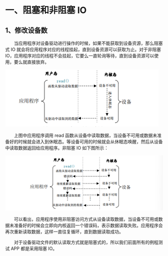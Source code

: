 # 一、阻塞和非阻塞 IO
## 1、修改设备数
&emsp;&emsp;当应用程序对设备驱动进行操作的时候，如果不能获取到设备资源，那么阻塞式 IO 就会将应用程序对应的线程挂起，直到设备资源可以获取为止。对于非阻塞 IO，应用程序对应的线程不会挂起，它要么一直轮询等待，直到设备资源可以使用，要么就直接放弃。

![输入图片说明](/imgs/2025-07-05/CxieBnN6gO5gpgzn.png)

&emsp;&emsp;上图中应用程序调用 read 函数从设备中读取数据，当设备不可用或数据未准备好的时候就会进入到休眠态。等设备可用的时候就会从休眠态唤醒，然后从设备中读取数据返回给应用程序。非阻塞 IO 如下图所示：

![输入图片说明](/imgs/2025-07-05/nmbUm4UezS7ptEbx.png)

&emsp;&emsp;可以看出，应用程序使用非阻塞访问方式从设备读取数据，当设备不可用或数据未准备好的时候会立即向内核返回一个错误码，表示数据读取失败。应用程序会再次重新读取数据，这样一直往复循环，直到数据读取成功。

&emsp;&emsp;对于设备驱动文件的默认读取方式就是阻塞式的，所以我们前面所有的例程测试 APP 都是采用阻塞 IO。


<!--stackedit_data:
eyJoaXN0b3J5IjpbMTAyMTU2MzY4NiwtMTAxNjg3NzY4MCwxNj
kzMjMzMTMwXX0=
-->